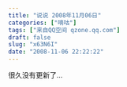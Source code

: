 ```yaml
---
title: "说说 2008年11月06日"
categories: ["嘀咕"]
tags: ["来自QQ空间 qzone.qq.com"]
draft: false
slug: "x63N6I"
date: "2008-11-06 22:22:22"
---
```


很久没有更新了...
